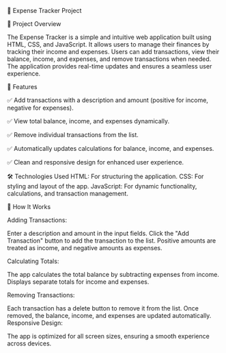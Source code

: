 💸 Expense Tracker Project

📌 Project Overview

The Expense Tracker is a simple and intuitive web application built using HTML, CSS, and JavaScript. It allows users to manage their finances by tracking their income and expenses. Users can add transactions, view their balance, income, and expenses, and remove transactions when needed. The application provides real-time updates and ensures a seamless user experience.

🎯 Features


✅ Add transactions with a description and amount (positive for income, negative for expenses).


✅ View total balance, income, and expenses dynamically.


✅ Remove individual transactions from the list.


✅ Automatically updates calculations for balance, income, and expenses.


✅ Clean and responsive design for enhanced user experience.


🛠 Technologies Used
HTML: For structuring the application.
CSS: For styling and layout of the app.
JavaScript: For dynamic functionality, calculations, and transaction management.


🚀 How It Works


Adding Transactions:

Enter a description and amount in the input fields.
Click the "Add Transaction" button to add the transaction to the list.
Positive amounts are treated as income, and negative amounts as expenses.


Calculating Totals:

The app calculates the total balance by subtracting expenses from income.
Displays separate totals for income and expenses.


Removing Transactions:

Each transaction has a delete button to remove it from the list.
Once removed, the balance, income, and expenses are updated automatically.
Responsive Design:

The app is optimized for all screen sizes, ensuring a smooth experience across devices.
